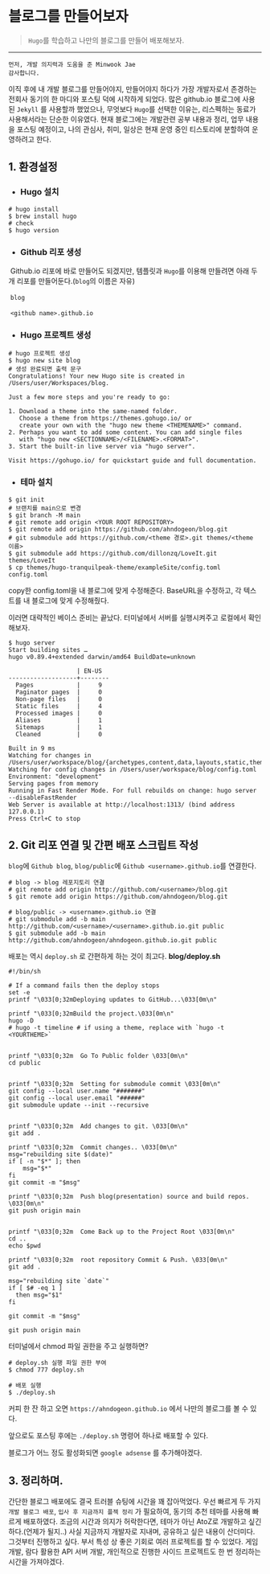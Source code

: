 # 블로그를 만들어보자




> `Hugo`를 학습하고 나만의 블로그를 만들어 배포해보자.
> <!--more-->


---

```text
먼저, 개발 의지력과 도움을 준 Minwook Jae
감사합니다.
```

이직 후에 내 개발 블로그를 만들어야지, 만들어야지 하다가 가장 개발자로서 존경하는 전회사 동기의 한 마디와 포스팅 덕에 시작하게 되었다. 많은 github.io 블로그에 사용된 `Jekyll` 를 사용할까 했었으나, 무엇보다 `Hugo`를  선택한 이유는, 리스펙하는 동료가 사용해서라는 단순한 이유였다. 현재 블로그에는 개발관련 공부 내용과 정리, 업무 내용을 포스팅 예정이고, 나의 관심사, 취미, 일상은 현재 운영 중인 티스토리에 분할하여 운영하려고 한다.







## 1. 환경설정

- ### Hugo 설치

```shell
# hugo install
$ brew install hugo
# check
$ hugo version
```

### 

- ### Github 리포 생성

​		Github.io 리포에 바로 만들어도 되겠지만, 템플릿과 `Hugo`를 이용해 만들려면 아래 두 개 리포를 만들어둔다.(`blog`의 이름은 자유)

​		`blog`

​		`<github name>.github.io`



* ### Hugo 프로젝트 생성

```shell
# hugo 프로젝트 생성
$ hugo new site blog
# 생성 완료되면 출력 문구
Congratulations! Your new Hugo site is created in /Users/user/Workspaces/blog.

Just a few more steps and you're ready to go:

1. Download a theme into the same-named folder.
   Choose a theme from https://themes.gohugo.io/ or
   create your own with the "hugo new theme <THEMENAME>" command.
2. Perhaps you want to add some content. You can add single files
   with "hugo new <SECTIONNAME>/<FILENAME>.<FORMAT>".
3. Start the built-in live server via "hugo server".

Visit https://gohugo.io/ for quickstart guide and full documentation.
```



- ### 테마 설치

```shell
$ git init
# 브랜치를 main으로 변경
$ git branch -M main
# git remote add origin <YOUR ROOT REPOSITORY>
$ git remote add origin https://github.com/ahndogeon/blog.git
# git submodule add https://github.com/<theme 경로>.git themes/<theme 이름>
$ git submodule add https://github.com/dillonzq/LoveIt.git themes/LoveIt
$ cp themes/hugo-tranquilpeak-theme/exampleSite/config.toml config.toml
```

copy한 config.toml을 내 블로그에 맞게 수정해준다. BaseURL을 수정하고, 각 텍스트를 내 블로그에 맞게 수정해줬다.

이러면 대략적인 베이스 준비는 끝났다. 터미널에서 서버를 실행시켜주고 로컬에서 확인해보자.

```null
$ hugo server 
Start building sites …
hugo v0.89.4+extended darwin/amd64 BuildDate=unknown

                   | EN-US
-------------------+--------
  Pages            |     9
  Paginator pages  |     0
  Non-page files   |     0
  Static files     |     4
  Processed images |     0
  Aliases          |     1
  Sitemaps         |     1
  Cleaned          |     0

Built in 9 ms
Watching for changes in /Users/user/workspace/blog/{archetypes,content,data,layouts,static,themes}
Watching for config changes in /Users/user/workspace/blog/config.toml
Environment: "development"
Serving pages from memory
Running in Fast Render Mode. For full rebuilds on change: hugo server --disableFastRender
Web Server is available at http://localhost:1313/ (bind address 127.0.0.1)
Press Ctrl+C to stop
```



## 2. Git 리포 연결 및 간편 배포 스크립트 작성

`blog`에 `Github blog`, `blog/public`에 `Github <username>.github.io`를 연결한다.

```shell
# blog -> blog 레포지토리 연결
# git remote add origin http://github.com/<username>/blog.git
$ git remote add origin https://github.com/ahndogeon/blog.git

# blog/public -> <username>.github.io 연결
# git submodule add -b main http://github.com/<username>/<username>.github.io.git public
$ git submodule add -b main http://github.com/ahndogeon/ahndogeon.github.io.git public
```



배포는 역시 ``deploy.sh`` 로 간편하게 하는 것이 최고다.
**blog/deploy.sh**

```null
#!/bin/sh

# If a command fails then the deploy stops
set -e
printf "\033[0;32mDeploying updates to GitHub...\033[0m\n"

printf "\033[0;32mBuild the project.\033[0m\n"
hugo -D
# hugo -t timeline # if using a theme, replace with `hugo -t <YOURTHEME>`


printf "\033[0;32m  Go To Public folder \033[0m\n"
cd public


printf "\033[0;32m  Setting for submodule commit \033[0m\n"
git config --local user.name "#######"
git config --local user.email "######"
git submodule update --init --recursive


printf "\033[0;32m  Add changes to git. \033[0m\n"
git add .

printf "\033[0;32m  Commit changes.. \033[0m\n"
msg="rebuilding site $(date)"
if [ -n "$*" ]; then
	msg="$*"
fi
git commit -m "$msg"

printf "\033[0;32m  Push blog(presentation) source and build repos. \033[0m\n"
git push origin main


printf "\033[0;32m  Come Back up to the Project Root \033[0m\n"
cd ..
echo $pwd

printf "\033[0;32m  root repository Commit & Push. \033[0m\n"
git add .

msg="rebuilding site `date`"
if [ $# -eq 1 ]
  then msg="$1"
fi

git commit -m "$msg"

git push origin main
```

터미널에서 chmod 파일 권한을 주고 실행하면?

```null
# deploy.sh 실행 파일 권한 부여
$ chmod 777 deploy.sh

# 배포 실행
$ ./deploy.sh
```

커피 한 잔 하고 오면 `https://ahndogeon.github.io` 에서 나만의 블로그를 볼 수 있다.

앞으로도 포스팅 후에는 ``./deploy.sh`` 명령어 하나로 배포할 수 있다.

블로그가 어느 정도 활성화되면 ``google adsense`` 를 추가해야겠다.

## 3. 정리하며.

간단한 블로그 배포에도 결국 트러블 슈팅에 시간을 꽤 잡아먹었다. 우선 빠르게 두 가지 ``개발 블로그 배포``, ``입사 후 지금까지 플젝 정리`` 가 필요하여, 동기의 추천 테마를 사용해 빠르게 배포하였다. 조금의 시간과 의지가 허락한다면, 테마가 아닌 AtoZ로 개발하고 싶긴하다.(언제가 될지..) 사실 지금까지 개발자로 지내며, 공유하고 싶은 내용이 산더미다. 그것부터 진행하고 싶다. 부서 특성 상 좋은 기회로 여러 프로젝트를 할 수 있었다. 게임 개발, 람다 활용한 API 서버 개발, 개인적으로 진행한 사이드 프로젝트도 한 번 정리하는 시간을 가져야겠다.

